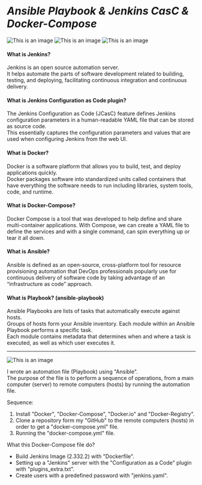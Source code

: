 # ***Ansible Playbook & Jenkins CasC & Docker-Compose***

![This is an image](https://i.ibb.co/swNGYRZ/ansible.png#gh-light-mode-only) ![This is an image](https://i.ibb.co/j34FMrK/pngwing-com-1.png#gh-light-mode-only) ![This is an image](https://i.ibb.co/C8BqmLr/jenkins.png#gh-light-mode-only)

#### **What is Jenkins?**
Jenkins is an open source automation server.  
It helps automate the parts of software development related to building, testing, and deploying, facilitating continuous integration and continuous delivery. 

#### **What is Jenkins Configuration as Code plugin?**
The Jenkins Configuration as Code (JCasC) feature defines Jenkins configuration parameters in a human-readable YAML file that can be stored as source code.  
This essentially captures the configuration parameters and values that are used when configuring Jenkins from the web UI.

#### **What is Docker?**
Docker is a software platform that allows you to build, test, and deploy applications quickly.  
Docker packages software into standardized units called containers that have everything the software needs to run including libraries, system tools, code, and runtime.

#### **What is Docker-Compose?**
Docker Compose is a tool that was developed to help define and share multi-container applications. 
With Compose, we can create a YAML file to define the services and with a single command, can spin everything up or tear it all down.

#### **What is Ansible?**
Ansible is defined as an open-source, cross-platform tool for resource provisioning automation that DevOps professionals popularly use for continuous delivery of software code by taking advantage of an “infrastructure as code” approach.

#### **What is Playbook? (ansible-playbook)**
Ansible Playbooks are lists of tasks that automatically execute against hosts.  
Groups of hosts form your Ansible inventory. 
Each module within an Ansible Playbook performs a specific task.  
Each module contains metadata that determines when and where a task is executed, as well as which user executes it. 

--------------------------------------------------------------------------------------------

![This is an image](https://i.ibb.co/9ZZGqNJ/wp4399607-removebg.png)

I wrote an automation file (Playbook) using "Ansible".  
The purpose of the file is to perform a sequence of operations, from a main computer (server) to remote computers (hosts) by running the automation file.  

Sequence:
1. Install "Docker", "Docker-Compose", "Docker.io" and "Docker-Registry".
2. Clone a repository form my "GitHub" to the remote computers (hosts) in order to get a "docker-compose.yml" file.
3. Running the "docker-compose.yml" file.

What this Docker-Compose file do?

+ Build Jenkins Image (2.332.2) with "Dockerfile".
+ Setting up a "Jenkins" server with the "Configuration as a Code" plugin  with "plugins_extra.txt".
+ Create users with a predefined password with "jenkins.yaml".
